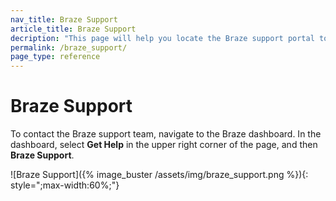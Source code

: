 ```yaml
---
nav_title: Braze Support
article_title: Braze Support
decription: "This page will help you locate the Braze support portal to submit Braze product feedback; this page will only accessible to Braze customers."
permalink: /braze_support/
page_type: reference
---
```


# Braze Support

To contact the Braze support team, navigate to the Braze dashboard. In the dashboard, select **Get Help** in the upper right corner of the page, and then **Braze Support**.

![Braze Support]({% image_buster /assets/img/braze_support.png %}){: style=";max-width:60%;"}
